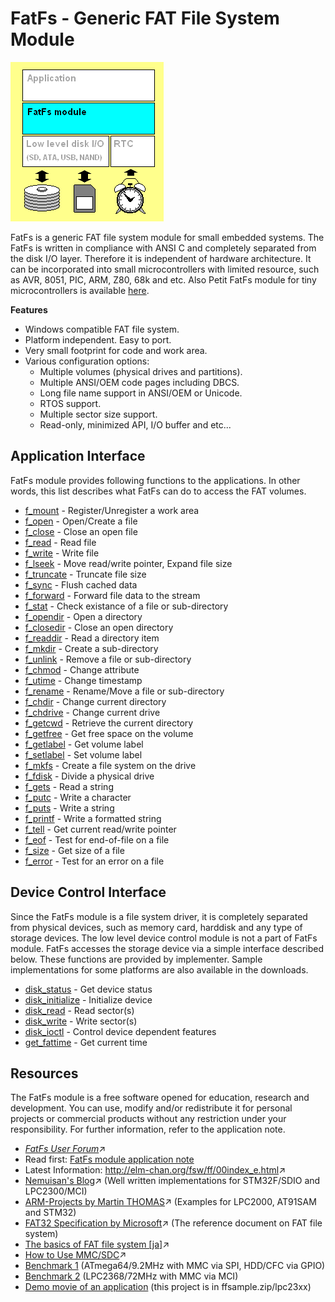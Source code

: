 FatFs - Generic FAT File System Module
======================================

![layer](img/layers.png)

FatFs is a generic FAT file system module for small embedded systems.
The FatFs is written in compliance with ANSI C and completely separated
from the disk I/O layer. Therefore it is independent of hardware
architecture. It can be incorporated into small microcontrollers with
limited resource, such as AVR, 8051, PIC, ARM, Z80, 68k and etc. Also
Petit FatFs module for tiny microcontrollers is available
[here](http://elm-chan.org/fsw/ff/00index_p.html).

**Features**

  - Windows compatible FAT file system.
  - Platform independent. Easy to port.
  - Very small footprint for code and work area.
  - Various configuration options:
      - Multiple volumes (physical drives and partitions).
      - Multiple ANSI/OEM code pages including DBCS.
      - Long file name support in ANSI/OEM or Unicode.
      - RTOS support.
      - Multiple sector size support.
      - Read-only, minimized API, I/O buffer and etc...

Application Interface
---------------------

FatFs module provides following functions to the applications. In other
words, this list describes what FatFs can do to access the FAT volumes.

  - [f\_mount](en/mount.md) - Register/Unregister a work area
  - [f\_open](en/open.md) - Open/Create a file
  - [f\_close](en/close.md) - Close an open file
  - [f\_read](en/read.md) - Read file
  - [f\_write](en/write.md) - Write file
  - [f\_lseek](en/lseek.md) - Move read/write pointer, Expand file
    size
  - [f\_truncate](en/truncate.md) - Truncate file size
  - [f\_sync](en/sync.md) - Flush cached data
  - [f\_forward](en/forward.md) - Forward file data to the stream
  - [f\_stat](en/stat.md) - Check existance of a file or sub-directory
  - [f\_opendir](en/opendir.md) - Open a directory
  - [f\_closedir](en/closedir.md) - Close an open directory
  - [f\_readdir](en/readdir.md) - Read a directory item
  - [f\_mkdir](en/mkdir.md) - Create a sub-directory
  - [f\_unlink](en/unlink.md) - Remove a file or sub-directory
  - [f\_chmod](en/chmod.md) - Change attribute
  - [f\_utime](en/utmdmd) - Change timestamp
  - [f\_rename](en/rename.md) - Rename/Move a file or sub-directory
  - [f\_chdir](en/chdir.md) - Change current directory
  - [f\_chdrive](en/chdrive.md) - Change current drive
  - [f\_getcwd](en/getcwd.md) - Retrieve the current directory
  - [f\_getfree](en/getfree.md) - Get free space on the volume
  - [f\_getlabel](en/getlabel.md) - Get volume label
  - [f\_setlabel](en/setlabel.md) - Set volume label
  - [f\_mkfs](en/mkfs.md) - Create a file system on the drive
  - [f\_fdisk](en/fdisk.md) - Divide a physical drive
  - [f\_gets](en/gets.md) - Read a string
  - [f\_putc](en/putc.md) - Write a character
  - [f\_puts](en/puts.md) - Write a string
  - [f\_printf](en/printf.md) - Write a formatted string
  - [f\_tell](en/tell.md) - Get current read/write pointer
  - [f\_eof](en/eof.md) - Test for end-of-file on a file
  - [f\_size](en/size.md) - Get size of a file
  - [f\_error](en/error.md) - Test for an error on a file

Device Control Interface
------------------------

Since the FatFs module is a file system driver, it is completely
separated from physical devices, such as memory card, harddisk and any
type of storage devices. The low level device control module is not a
part of FatFs module. FatFs accesses the storage device via a simple
interface described below. These functions are provided by implementer.
Sample implementations for some platforms are also available in the
downloads.

  - [disk\_status](en/dstat.md) - Get device status
  - [disk\_initialize](en/dinit.md) - Initialize device
  - [disk\_read](en/dread.md) - Read sector(s)
  - [disk\_write](en/dwrite.md) - Write sector(s)
  - [disk\_ioctl](en/dioctl.md) - Control device dependent features
  - [get\_fattime](en/fattime.md) - Get current time

Resources
---------

The FatFs module is a free software opened for education, research and
development. You can use, modify and/or redistribute it for personal
projects or commercial products without any restriction under your
responsibility. For further information, refer to the application note.

  - [*FatFs User Forum*](http://elm-chan.org/fsw/ff/bd/)↗
  - Read first: [FatFs module application note](en/appnote.md)
  - Latest Information: <http://elm-chan.org/fsw/ff/00index_e.html>↗
  - [Nemuisan's Blog](http://nemuisan.blog.bai.ne.jp/)↗ (Well written
    implementations for STM32F/SDIO and LPC2300/MCI)
  - [ARM-Projects by Martin
    THOMAS](http://www.siwawi.arubi.uni-kl.de/avr_projects/arm_projects/arm_memcards/index.html)↗
    (Examples for LPC2000, AT91SAM and STM32)
  - [FAT32 Specification by
    Microsoft](http://www.microsoft.com/whdc/system/platform/firmware/fatgen.mspx)↗
    (The reference document on FAT file system)
  - [The basics of FAT file system
    \[ja\]](http://elm-chan.org/docs/fat.html)↗
  - [How to Use MMC/SDC](http://elm-chan.org/docs/mmc/mmc_e.html)↗
  - [Benchmark 1](img/rwtest.png) (ATmega64/9.2MHz with MMC via SPI,
    HDD/CFC via GPIO)
  - [Benchmark 2](img/rwtest2.png) (LPC2368/72MHz with MMC via MCI)
  - [Demo movie of an
    application](http://members.jcom.home.ne.jp/felm/fd.mp4) (this
    project is in ffsample.zip/lpc23xx)
